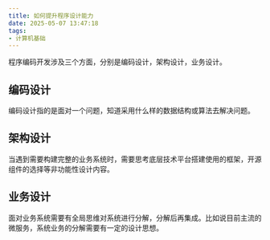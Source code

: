 ```yaml
---
title: 如何提升程序设计能力
date: 2025-05-07 13:47:18
tags:
- 计算机基础
---
```


程序编码开发涉及三个方面，分别是编码设计，架构设计，业务设计。

## 编码设计

编码设计指的是面对一个问题，知道采用什么样的数据结构或算法去解决问题。

## 架构设计

当遇到需要构建完整的业务系统时，需要思考底层技术平台搭建使用的框架，开源组件的选择等非功能性设计内容。

## 业务设计

面对业务系统需要有全局思维对系统进行分解，分解后再集成。比如说目前主流的微服务，系统业务的分解需要有一定的设计思想。
